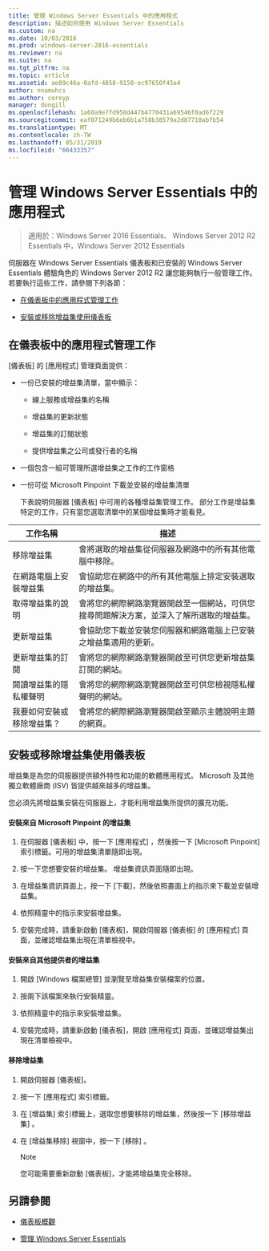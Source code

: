 ```yaml
---
title: 管理 Windows Server Essentials 中的應用程式
description: 描述如何使用 Windows Server Essentials
ms.custom: na
ms.date: 10/03/2016
ms.prod: windows-server-2016-essentials
ms.reviewer: na
ms.suite: na
ms.tgt_pltfrm: na
ms.topic: article
ms.assetid: ae89c46a-0afd-4858-9150-ec97650f45a4
author: nnamuhcs
ms.author: coreyp
manager: dongill
ms.openlocfilehash: 1a60a9e7fd958d447b4770431a69546f0ad6f229
ms.sourcegitcommit: eaf071249b6eb6b1a758b38579a2d87710abfb54
ms.translationtype: MT
ms.contentlocale: zh-TW
ms.lasthandoff: 05/31/2019
ms.locfileid: "66433357"
---
```

# <a name="manage-applications-in-windows-server-essentials"></a>管理 Windows Server Essentials 中的應用程式

>適用於：Windows Server 2016 Essentials、 Windows Server 2012 R2 Essentials 中，Windows Server 2012 Essentials
 
 伺服器在 Windows Server Essentials 儀表板和已安裝的 Windows Server Essentials 體驗角色的 Windows Server 2012 R2 讓您能夠執行一般管理工作。 若要執行這些工作，請參閱下列各節：  
  
-   [在儀表板中的應用程式管理工作](Manage-Applications-in-Windows-Server-Essentials.md#BKMK_1)  
  
-   [安裝或移除增益集使用儀表板](Manage-Applications-in-Windows-Server-Essentials.md#BKMK_2)  
  
##  <a name="BKMK_1"></a> 在儀表板中的應用程式管理工作  
 [儀表板] 的 [應用程式]  管理頁面提供：  
  
- 一份已安裝的增益集清單，當中顯示：  
  
  -   線上服務或增益集的名稱  
  
  -   增益集的更新狀態  
  
  -   增益集的訂閱狀態  
  
  -   提供增益集之公司或發行者的名稱  
  
- 一個包含一組可管理所選增益集之工作的工作窗格  
  
- 一份可從 Microsoft Pinpoint 下載並安裝的增益集清單  
  
  下表說明伺服器 [儀表板] 中可用的各種增益集管理工作。 部分工作是增益集特定的工作，只有當您選取清單中的某個增益集時才能看見。  
  
|工作名稱|描述|  
|---------------|-----------------|  
|移除增益集|會將選取的增益集從伺服器及網路中的所有其他電腦中移除。|  
|在網路電腦上安裝增益集|會協助您在網路中的所有其他電腦上排定安裝選取的增益集。|  
|取得增益集的說明|會將您的網際網路瀏覽器開啟至一個網站，可供您搜尋問題解決方案，並深入了解所選取的增益集。|  
|更新增益集|會協助您下載並安裝您伺服器和網路電腦上已安裝之增益集適用的更新。|  
|更新增益集的訂閱|會將您的網際網路瀏覽器開啟至可供您更新增益集訂閱的網站。|  
|閱讀增益集的隱私權聲明|會將您的網際網路瀏覽器開啟至可供您檢視隱私權聲明的網站。|  
|我要如何安裝或移除增益集？|會將您的網際網路瀏覽器開啟至顯示主體說明主題的網頁。|  
  
##  <a name="BKMK_2"></a> 安裝或移除增益集使用儀表板  
 增益集是為您的伺服器提供額外特性和功能的軟體應用程式。 Microsoft 及其他獨立軟體廠商 (ISV) 皆提供越來越多的增益集。  
  
 您必須先將增益集安裝在伺服器上，才能利用增益集所提供的擴充功能。  
  
#### <a name="to-install-an-add-in-from-microsoft-pinpoint"></a>安裝來自 Microsoft Pinpoint 的增益集  
  
1.  在伺服器 [儀表板] 中，按一下 [應用程式]  ，然後按一下 [Microsoft Pinpoint]  索引標籤。可用的增益集清單隨即出現。  
  
2.  按一下您想要安裝的增益集。 增益集資訊頁面隨即出現。  
  
3.  在增益集資訊頁面上，按一下 [下載]，然後依照畫面上的指示來下載並安裝增益集。  
  
4.  依照精靈中的指示來安裝增益集。  
  
5.  安裝完成時，請重新啟動 [儀表板]，開啟伺服器 [儀表板] 的 [應用程式]  頁面，並確認增益集出現在清單檢視中。  
  
#### <a name="to-install-an-add-in-from-another-provider"></a>安裝來自其他提供者的增益集  
  
1.  開啟 [Windows 檔案總管] 並瀏覽至增益集安裝檔案的位置。  
  
2.  按兩下該檔案來執行安裝精靈。  
  
3.  依照精靈中的指示來安裝增益集。  
  
4.  安裝完成時，請重新啟動 [儀表板]，開啟 [應用程式]  頁面，並確認增益集出現在清單檢視中。  
  
#### <a name="to-remove-an-add-in"></a>移除增益集  
  
1.  開啟伺服器 [儀表板]。  
  
2.  按一下 [應用程式]  索引標籤。  
  
3.  在 [增益集]  索引標籤上，選取您想要移除的增益集，然後按一下 [移除增益集]  。  
  
4.  在 [增益集移除]  視窗中，按一下 [移除]  。  
  
    > [!NOTE]
    >  您可能需要重新啟動 [儀表板]，才能將增益集完全移除。  
  
## <a name="see-also"></a>另請參閱  
  
-   [儀表板概觀](Overview-of-the-Dashboard-in-Windows-Server-Essentials.md)  
  
-   [管理 Windows Server Essentials](Manage-Windows-Server-Essentials.md)
